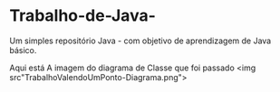 # Trabalho-de-Java-
Um simples repositório Java - com objetivo de aprendizagem de Java básico.

Aqui está A imagem do diagrama de Classe que foi passado
<img src"TrabalhoValendoUmPonto-Diagrama.png">
